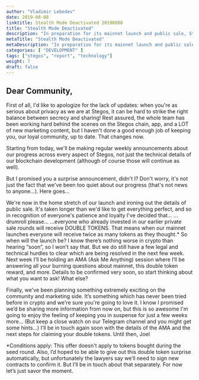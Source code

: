 ```yaml
---
author: "Vladimir Lebedev"
date: 2019-08-08
linktitle: Stealth Mode Deactivated 20190808
title: "Stealth Mode Deactivated"
description: "In preparation for its mainnet launch and public sale, Stegos CEO Joel Reymont announces a surprise for all Stegos investors: 2X tokens."
metaTitle: "Stealth Mode Deactivated"
metaDescription: "In preparation for its mainnet launch and public sale, Stegos CEO Joel Reymont announces a surprise for all Stegos investors: 2X tokens."
categories: [ "DEVELOPMENT" ]
tags: ["stegos", "report", "technology"]
weight: 7
draft: false
---
```




## Dear Community,

First of all, I'd like to apologize for the lack of updates: when you're as serious about privacy as we are at Stegos, it can be hard to strike the right balance between secrecy and sharing!
Rest assured, the whole team has been working hard behind the scenes on the Stegos chain, app, and a LOT of new marketing content, but I haven't done a good enough job of keeping you, our loyal community, up to date.
That changes now.

Starting from today, we'll be making regular weekly announcements about our progress across every aspect of Stegos, not just the technical details of our blockchain development (although of course those will continue as well).

But I promised you a surprise announcement, didn't I? Don't worry, it's not just the fact that we've been too quiet about our progress (that's not news to anyone...).
Here goes...

We're now in the home stretch of our launch and ironing out the details of public sale. It's taken longer than we'd like to get everything perfect, and so in recognition of everyone's patience and loyalty I've decided that…
…drumroll please…
…everyone who already invested in our earlier private sale rounds will receive DOUBLE TOKENS.
That means when our mainnet launches everyone will receive twice as many tokens as they thought.*
So when will the launch be? I know there’s nothing worse in crypto than hearing “soon”, so I won’t say that. But we do still have a few legal and technical hurdles to clear which are being resolved in the next few week.
Next week I’ll be holding an AMA (Ask Me Anything) session where I’ll be answering all your burning questions about mainnet, this double token reward, and more. Details to be confirmed very soon, so start thinking about what you want to ask!
What else?

Finally, we've been planning something extremely exciting on the community and marketing side. It’s something which has never been tried before in crypto and we're sure you're going to love it. I know I promised we’d be sharing more information from now on, but this is so awesome I'm going to enjoy the feeling of keeping you in suspense for just a few weeks more... (But keep a close watch on our Telegram channel and you might get some hints…)
I’ll be in touch again soon with the details of the AMA and the next steps for claiming your double tokens.
Until then,
Joel

*Conditions apply: This offer doesn't apply to tokens bought during the seed round. Also, I’d hoped to be able to give out this double token surprise automatically, but unfortunately the lawyers say we’ll need to sign new contracts to confirm it. But I’ll be in touch about that separately. For now let’s just savor the moment.
